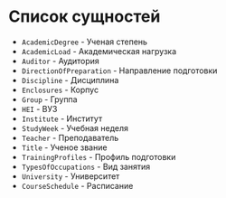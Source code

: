 # Список сущностей
- `AcademicDegree` - Ученая степень
- `AcademicLoad` - Академическая нагрузка
- `Auditor` - Аудитория
- `DirectionOfPreparation` - Направление подготовки
- `Discipline` - Дисциплина
- `Enclosures` - Корпус
- `Group` - Группа
- `HEI` - ВУЗ
- `Institute` - Институт
- `StudyWeek` - Учебная неделя
- `Teacher` - Преподаватель
- `Title` - Ученое звание
- `TrainingProfiles` - Профиль подготовки
- `TypesOfOccupations` - Вид занятия
- `University` - Университет
- `CourseSchedule` - Расписание